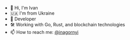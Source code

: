 - 👋 Hi, I'm Ivan
- 🇺🇦 I'm from Ukraine
- 🧠 Developer
- 🛠️ Working with Go, Rust, and blockchain technologies
- 📫 How to reach me: [@inagornyi](https://twitter.com/inagornyi)
